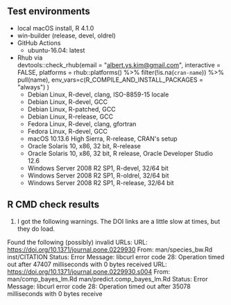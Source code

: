 ## Test environments

* local macOS install, R 4.1.0
* win-builder (release, devel, oldrel)
* GitHub Actions
    + ubuntu-16.04: latest
* Rhub via   
    devtools::check_rhub(email = "albert.ys.kim@gmail.com", interactive = FALSE,
      platforms = rhub::platforms() %>% filter(!is.na(`cran-name`)) %>% pull(name),
      env_vars=c(R_COMPILE_AND_INSTALL_PACKAGES = "always")
    )
    + Debian Linux, R-devel, clang, ISO-8859-15 locale
    + Debian Linux, R-devel, GCC
    + Debian Linux, R-patched, GCC
    + Debian Linux, R-release, GCC
    + Fedora Linux, R-devel, clang, gfortran
    + Fedora Linux, R-devel, GCC
    + macOS 10.13.6 High Sierra, R-release, CRAN's setup
    + Oracle Solaris 10, x86, 32 bit, R-release
    + Oracle Solaris 10, x86, 32 bit, R release, Oracle Developer Studio 12.6
    + Windows Server 2008 R2 SP1, R-devel, 32/64 bit
    + Windows Server 2008 R2 SP1, R-oldrel, 32/64 bit
    + Windows Server 2008 R2 SP1, R-release, 32/64 bit


## R CMD check results

1. I got the following warnings. The DOI links are a little slow at times, but they do load.

Found the following (possibly) invalid URLs:
  URL: https://doi.org/10.1371/journal.pone.0229930
    From: man/species_bw.Rd
          inst/CITATION
    Status: Error
    Message: libcurl error code 28:
      	Operation timed out after 47407 milliseconds with 0 bytes received
  URL: https://doi.org/10.1371/journal.pone.0229930.s004
    From: man/comp_bayes_lm.Rd
          man/predict.comp_bayes_lm.Rd
    Status: Error
    Message: libcurl error code 28:
      	Operation timed out after 35078 milliseconds with 0 bytes receive
